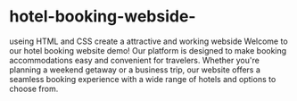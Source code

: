 # hotel-booking-webside-
useing HTML and CSS
create a attractive and working webside 
Welcome to our hotel booking website demo! Our platform is designed to make booking accommodations easy and convenient for travelers. Whether you're planning a weekend getaway or a business trip, our website offers a seamless booking experience with a wide range of hotels and options to choose from.
